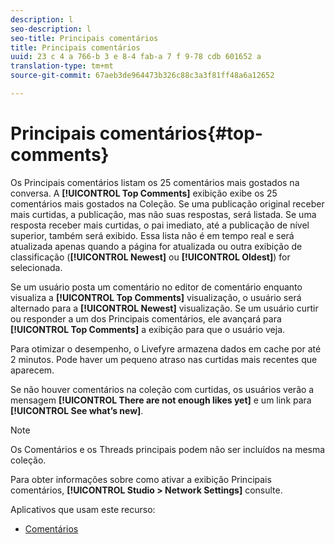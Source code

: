 ```yaml
---
description: l
seo-description: l
seo-title: Principais comentários
title: Principais comentários
uuid: 23 c 4 a 766-b 3 e 8-4 fab-a 7 f 9-78 cdb 601652 a
translation-type: tm+mt
source-git-commit: 67aeb3de964473b326c88c3a3f81ff48a6a12652

---
```



# Principais comentários{#top-comments}

Os Principais comentários listam os 25 comentários mais gostados na conversa. A **[!UICONTROL Top Comments]** exibição exibe os 25 comentários mais gostados na Coleção. Se uma publicação original receber mais curtidas, a publicação, mas não suas respostas, será listada. Se uma resposta receber mais curtidas, o pai imediato, até a publicação de nível superior, também será exibido. Essa lista não é em tempo real e será atualizada apenas quando a página for atualizada ou outra exibição de classificação (**[!UICONTROL Newest]** ou **[!UICONTROL Oldest]**) for selecionada.

Se um usuário posta um comentário no editor de comentário enquanto visualiza a **[!UICONTROL Top Comments]** visualização, o usuário será alternado para a **[!UICONTROL Newest]** visualização. Se um usuário curtir ou responder a um dos Principais comentários, ele avançará para **[!UICONTROL Top Comments]** a exibição para que o usuário veja.

Para otimizar o desempenho, o Livefyre armazena dados em cache por até 2 minutos. Pode haver um pequeno atraso nas curtidas mais recentes que aparecem.

Se não houver comentários na coleção com curtidas, os usuários verão a mensagem **[!UICONTROL There are not enough likes yet]** e um link para **[!UICONTROL See what’s new]**.

>[!NOTE]
>
>Os Comentários e os Threads principais podem não ser incluídos na mesma coleção.

Para obter informações sobre como ativar a exibição Principais comentários, **[!UICONTROL Studio > Network Settings]** consulte.

Aplicativos que usam este recurso:

* [Comentários](/help/using/c-about-apps/c-comments/c-comments.md)


